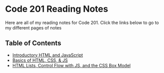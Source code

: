 # Code 201 Reading Notes

Here are all of my reading notes for Code 201. Click the links below to go to my different pages of notes

## Table of Contents

* [Introductory HTML and JavaScript](/reading01.md)
* [Basics of HTML, CSS, & JS](/reading02.md)
* [HTML Lists, Control Flow with JS, and the CSS Box Model](/reading03.md)